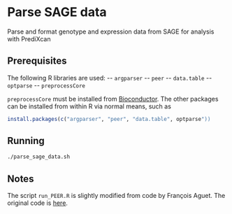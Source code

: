# Parse SAGE data

Parse and format genotype and expression data from SAGE for analysis with PrediXcan

## Prerequisites
The following R libraries are used:
-- `argparser`
-- `peer`
-- `data.table`
-- `optparse`
-- `preprocessCore`

`preprocessCore` must be installed from [Bioconductor](https://bioconductor.org/packages/release/bioc/html/preprocessCore.html).
The other packages can be installed from within R via normal means, such as
```R
install.packages(c("argparser", "peer", "data.table", optparse"))
```

## Running
```bash
./parse_sage_data.sh
```

## Notes
The script `run_PEER.R` is slightly modified from code by François Aguet. The original code is [here](https://github.com/broadinstitute/gtex-pipeline/blob/master/qtl/src/run_PEER.R).
